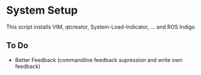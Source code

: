 # System Setup
This script installs VIM, qtcreator, System-Load-Indicator, ... and ROS Indigo

## To Do
* Better Feedback (commandline feedback supression and write own feedback)
